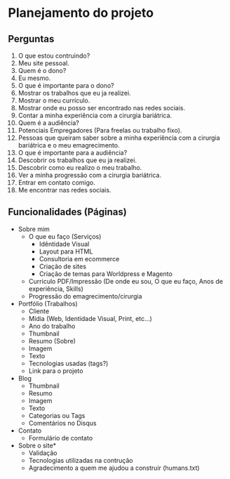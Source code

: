 # Planejamento do projeto

## Perguntas
1. O que estou contruindo?
  1. Meu site pessoal.
2. Quem é o dono?
  1. Eu mesmo.
3. O que é importante para o dono?
  1. Mostrar os trabalhos que eu ja realizei.
  2. Mostrar o meu currículo.
  3. Mostrar onde eu posso ser encontrado nas redes sociais.
  4. Contar a minha experiência com a cirurgia bariátrica.
4. Quem é a audiência?
  1. Potenciais Empregadores (Para freelas ou trabalho fixo).
  2. Pessoas que queiram saber sobre a minha experiência com a cirurgia bariátrica e o meu emagrecimento.
5. O que é importante para a audiência?
  1. Descobrir os trabalhos que eu ja realizei.
  2. Descobrir como eu realizo o meu trabalho.
  3. Ver a minha progressão com a cirurgia bariátrica.
  4. Entrar em contato comigo.
  5. Me encontrar nas redes sociais.
  
## Funcionalidades (Páginas)
- Sobre mim
  - O que eu faço (Serviços)
    - Idêntidade Visual
    - Layout para HTML
    - Consultoria em ecommerce
    - Criação de sites
    - Criação de temas para Worldpress e Magento
  - Curriculo PDF/Impressão (De onde eu sou, O que eu faço, Anos de experiência, Skills)
  - Progressão do emagrecimento/cirurgia
- Portfólio (Trabalhos)
  - Cliente
  - Mídia (Web, Identidade Visual, Print, etc...)
  - Ano do trabalho
  - Thumbnail
  - Resumo (Sobre)
  - Imagem
  - Texto
  - Tecnologias usadas (tags?)
  - Link para o projeto
- Blog
  - Thumbnail
  - Resumo
  - Imagem
  - Texto
  - Categorias ou Tags
  - Comentários no Disqus
- Contato
  - Formulário de contato
- Sobre o site*
  - Validação
  - Tecnologias utilizadas na contrução
  - Agradecimento a quem me ajudou a construir (humans.txt)
